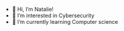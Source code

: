 - 👋 Hi, I’m Natalie!
- 👀 I’m interested in Cybersecurity
- 🌱 I’m currently learning Computer science 
  

<!---
Nattisanch/Nattisanch is a ✨ special ✨ repository because its `README.md` (this file) appears on your GitHub profile.
You can click the Preview link to take a look at your changes.
--->
